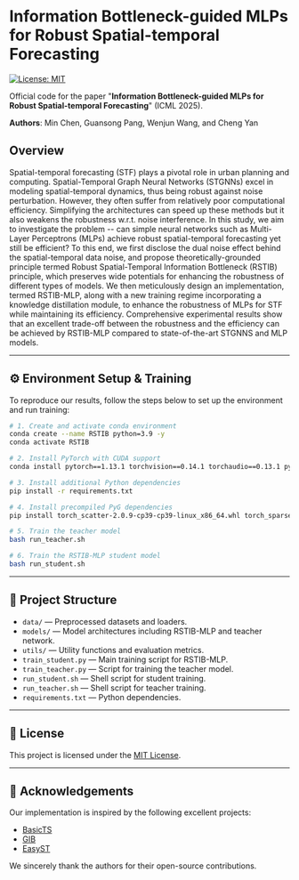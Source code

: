 # Information Bottleneck-guided MLPs for Robust Spatial-temporal Forecasting 

[![License: MIT](https://img.shields.io/badge/License-MIT-green.svg)](https://opensource.org/licenses/MIT)

Official code for the paper "**Information Bottleneck-guided MLPs for Robust Spatial-temporal Forecasting**" (ICML 2025).

**Authors**: Min Chen, Guansong Pang, Wenjun Wang, and Cheng Yan

## Overview

Spatial-temporal forecasting (STF) plays a pivotal role in urban planning and computing. Spatial-Temporal Graph Neural Networks (STGNNs) excel in modeling spatial-temporal dynamics, thus being robust against noise perturbation. However, they often suffer from relatively poor computational efficiency. Simplifying the architectures can speed up these methods but it also weakens the robustness w.r.t. noise interference. In this study, we aim to investigate the problem -- can simple neural networks such as Multi-Layer Perceptrons (MLPs) achieve robust spatial-temporal forecasting yet still be efficient? To this end, we first disclose the dual noise effect behind the spatial-temporal data noise, and propose theoretically-grounded principle termed Robust Spatial-Temporal Information Bottleneck (RSTIB) principle, which preserves wide potentials for enhancing the robustness of different types of models. We then meticulously design an implementation, termed RSTIB-MLP, along with a new training regime incorporating a knowledge distillation module, to enhance the robustness of MLPs for STF while maintaining its efficiency. Comprehensive experimental results show that an excellent trade-off between the robustness and the efficiency can be achieved by RSTIB-MLP compared to state-of-the-art STGNNS and MLP models.

---

## ⚙️ Environment Setup & Training

To reproduce our results, follow the steps below to set up the environment and run training:

```bash
# 1. Create and activate conda environment
conda create --name RSTIB python=3.9 -y
conda activate RSTIB

# 2. Install PyTorch with CUDA support
conda install pytorch==1.13.1 torchvision==0.14.1 torchaudio==0.13.1 pytorch-cuda=11.7 -c pytorch -c nvidia

# 3. Install additional Python dependencies
pip install -r requirements.txt

# 4. Install precompiled PyG dependencies
pip install torch_scatter-2.0.9-cp39-cp39-linux_x86_64.whl torch_sparse-0.6.16+pt113cu116-cp39-cp39-linux_x86_64.whl

# 5. Train the teacher model
bash run_teacher.sh

# 6. Train the RSTIB-MLP student model
bash run_student.sh
````
---

## 📁 Project Structure

* `data/` — Preprocessed datasets and loaders.
* `models/` — Model architectures including RSTIB-MLP and teacher network.
* `utils/` — Utility functions and evaluation metrics.
* `train_student.py` — Main training script for RSTIB-MLP.
* `train_teacher.py` — Script for training the teacher model.
* `run_student.sh` — Shell script for student training.
* `run_teacher.sh` — Shell script for teacher training.
* `requirements.txt` — Python dependencies.

---

## 📜 License

This project is licensed under the [MIT License](https://opensource.org/licenses/MIT).

---

## 🙏 Acknowledgements

Our implementation is inspired by the following excellent projects:

* [BasicTS](https://github.com/zezhishao/BasicTS)
* [GIB](https://github.com/snap-stanford/GIB)
* [EasyST](https://github.com/HKUDS/EasyST)

We sincerely thank the authors for their open-source contributions.
```
```
